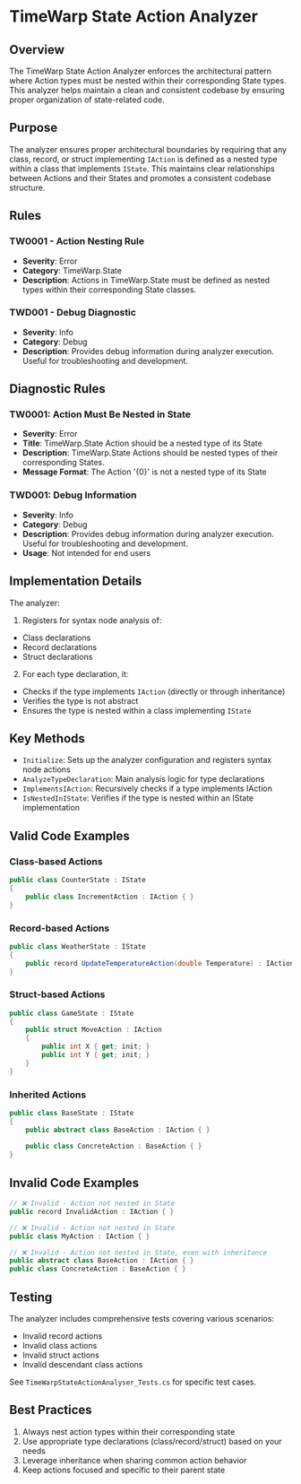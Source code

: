 # TimeWarp State Action Analyzer

## Overview
The TimeWarp State Action Analyzer enforces the architectural pattern where Action types must be nested within their corresponding State types. This analyzer helps maintain a clean and consistent codebase by ensuring proper organization of state-related code.

## Purpose
The analyzer ensures proper architectural boundaries by requiring that any class, record, or struct implementing `IAction` is defined as a nested type within a class that implements `IState`. This maintains clear relationships between Actions and their States and promotes a consistent codebase structure.

## Rules

### TW0001 - Action Nesting Rule
- **Severity**: Error
- **Category**: TimeWarp.State
- **Description**: Actions in TimeWarp.State must be defined as nested types within their corresponding State classes.

### TWD001 - Debug Diagnostic
- **Severity**: Info
- **Category**: Debug
- **Description**: Provides debug information during analyzer execution. Useful for troubleshooting and development.

## Diagnostic Rules

### TW0001: Action Must Be Nested in State
- **Severity**: Error
- **Title**: TimeWarp.State Action should be a nested type of its State
- **Description**: TimeWarp.State Actions should be nested types of their corresponding States.
- **Message Format**: The Action '{0}' is not a nested type of its State

### TWD001: Debug Information
- **Severity**: Info
- **Category**: Debug
- **Description**: Provides debug information during analyzer execution. Useful for troubleshooting and development.
- **Usage**: Not intended for end users

## Implementation Details

The analyzer:
1. Registers for syntax node analysis of:
  - Class declarations
  - Record declarations
  - Struct declarations

2. For each type declaration, it:
  - Checks if the type implements `IAction` (directly or through inheritance)
  - Verifies the type is not abstract
  - Ensures the type is nested within a class implementing `IState`

## Key Methods

- `Initialize`: Sets up the analyzer configuration and registers syntax node actions
- `AnalyzeTypeDeclaration`: Main analysis logic for type declarations
- `ImplementsIAction`: Recursively checks if a type implements IAction
- `IsNestedInIState`: Verifies if the type is nested within an IState implementation

## Valid Code Examples

### Class-based Actions
```csharp
public class CounterState : IState
{
    public class IncrementAction : IAction { }
}
```

### Record-based Actions
```csharp
public class WeatherState : IState
{
    public record UpdateTemperatureAction(double Temperature) : IAction;
}
```

### Struct-based Actions
```csharp
public class GameState : IState
{
    public struct MoveAction : IAction 
    {
        public int X { get; init; }
        public int Y { get; init; }
    }
}
```

### Inherited Actions
```csharp
public class BaseState : IState
{
    public abstract class BaseAction : IAction { }
    
    public class ConcreteAction : BaseAction { }
}
```

## Invalid Code Examples
```csharp
// ❌ Invalid - Action not nested in State
public record InvalidAction : IAction { }

// ❌ Invalid - Action not nested in State
public class MyAction : IAction { }

// ❌ Invalid - Action not nested in State, even with inheritance
public abstract class BaseAction : IAction { }
public class ConcreteAction : BaseAction { }
```

## Testing

The analyzer includes comprehensive tests covering various scenarios:
- Invalid record actions
- Invalid class actions
- Invalid struct actions
- Invalid descendant class actions

See `TimeWarpStateActionAnalyser_Tests.cs` for specific test cases.

## Best Practices
1. Always nest action types within their corresponding state
2. Use appropriate type declarations (class/record/struct) based on your needs
3. Leverage inheritance when sharing common action behavior
4. Keep actions focused and specific to their parent state
